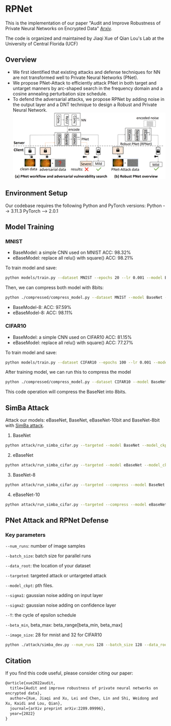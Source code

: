 # RPNet
This is the implementation of our paper "Audit and Improve Robustness of Private Neural Networks on Encrypted Data" [Arxiv](https://arxiv.org/abs/2209.09996).

The code is organized and maintained by Jiaqi Xue of Qian Lou's Lab at the University of Central Florida (UCF)

## Overview
- We first identified that existing attacks and defense techniques for NN are not transformed well to Private Neural Networks (PNet). 
- We propose PNet-Attack to efficiently attack PNet in both target and untarget manners by arc-shaped search in the frequency domain and a cosine annealing perturbation size schedule. 
- To defend the adversarial attacks, we propose RPNet by adding noise in the output layer and a DNT technique to design a Robust and Private Neural Network.
![overview](https://github.com/UCF-ML-Research/RPNet/blob/main/figure/RPNet.png)
## Environment Setup
Our codebase requires the following Python and PyTorch versions:
Python --> 3.11.3
PyTorch --> 2.0.1

## Model Training
### MNIST

- BaseModel: a simple CNN used on MNIST ACC: 98.32%
- eBaseModel: replace all relu() with square()   ACC: 98.21%

To train model and save:

```bash
python models/train.py --dataset MNIST --epochs 20 --lr 0.001 --model BaseNet --save_dir ./checkpoint/MNIST/BaseNet.pth
```

Then, we can compress both model with 8bits:

```bash
python ./compressed/compress_model.py --dataset MNIST --model BaseNet --model_dir ./checkpoint/MNIST/BaseNet.pth --dataset_dir ./data --save_dir ./checkpoint/MNIST/BaseNet-8.pth --act_bits 8 --weight_bits 8
```
- BaseModel-8:   ACC: 97.59%
- eBaseModel-8:  ACC: 98.11%

### CIFAR10
- BaseModel: a simple CNN used on CIFAR10 ACC: 81.15%
- eBaseModel: replace all relu() with square()   ACC: 77.27%

To train model and save:

```bash
python models/train.py --dataset CIFAR10 --epochs 100 --lr 0.001 --model eBaseNet --save_dir ./checkpoint/CIFAR10/eBaseNet.pth
```

After training model, we can run this to compress the model

```bash
python ./compressed/compress_model.py --dataset CIFAR10 --model BaseNet --model_dir ./checkpoint/CIFAR10/BaseNet.pth --dataset_dir ./data --save_dir ./checkpoint/CIFAR10/BaseNet-8.pth --act_bits 8 --weight_bits 8
```

This code operation will compress the BaseNet into 8bits.


## SimBa Attack
Attack our models: eBaseNet, BaseNet, eBaseNet-10bit and BaseNet-8bit with [SimBa attack](https://arxiv.org/pdf/1905.07121).

1. BaseNet

```bash
python attack/run_simba_cifar.py --targeted --model BaseNet --model_ckpt ./checkpoint/CIFAR10/BaseNet.pth --epsilon 0.2 
```

2. eBaseNet

```bash
python attack/run_simba_cifar.py --targeted --model eBaseNet --model_ckpt ./checkpoint/CIFAR10/eBaseNet.pth --epsilon 0.2
```

3. BaseNet-8

```bash
python attack/run_simba_cifar.py --targeted --compress --model BaseNet --model_ckpt ./checkpoint/BaseNet-8.pth --epsilon 0.7
```

4. eBaseNet-10

```bash
python attack/run_simba_cifar.py --targeted --compress --model eBaseNet --model_ckpt ./checkpoint/eBaseNet-10.pth --epsilon 0.7
```

## PNet Attack and RPNet Defense

### Key parameters
`--num_runs`: number of image samples

`--batch_size`: batch size for parallel runs

`--data_root`: the location of your dataset

`--targeted`: targeted attack or untargeted attack

`--model_ckpt`: pth files.

`--sigma1`: gaussian noise adding on input layer

`--sigma2`: gaussian noise adding on confidence layer

`--T`: the cycle of epsilon schedule

`--beta_min`, beta_max: beta_range[beta_min, beta_max]

`--image_size`: 28 for mnist and 32 for CIFAR10

```bash
python ./attack/simba_dev.py --num_runs 128 --batch_size 128 --data_root ./data --dataset cifar --model_type CIFAR10 --image_size 32 --targeted --model_ckpt ./checkpoint/CIFAR10/RND/eBaseNet-10.pth --sigma1 0.1 --sigma2 0.05 --T 400 -beta_min 0.5 -beta_max 1.5 --epsilon 1
```

## Citation
If you find this code useful, please consider citing our paper:
```
@article{xue2022audit,
  title={Audit and improve robustness of private neural networks on encrypted data},
  author={Xue, Jiaqi and Xu, Lei and Chen, Lin and Shi, Weidong and Xu, Kaidi and Lou, Qian},
  journal={arXiv preprint arXiv:2209.09996},
  year={2022}
}
```